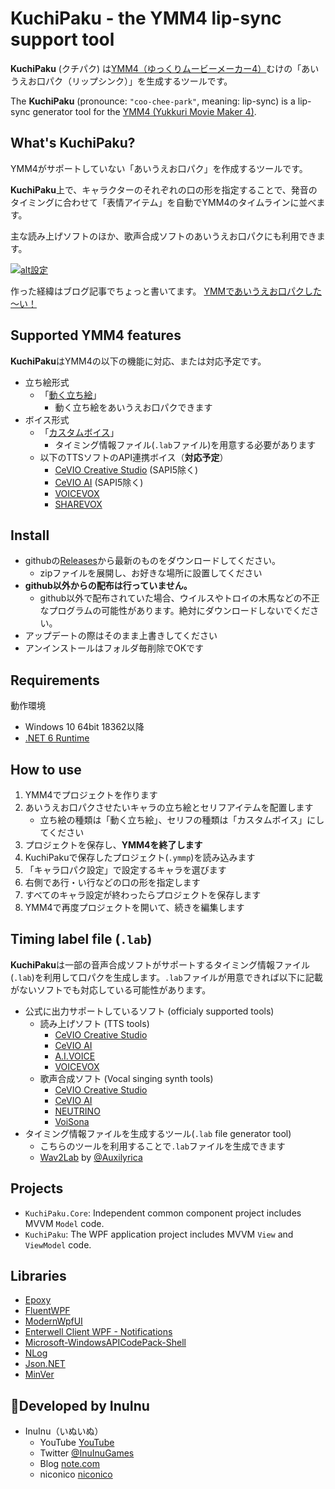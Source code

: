 # KuchiPaku - the YMM4 lip-sync support tool

**KuchiPaku** (クチパク) は[YMM4（ゆっくりムービーメーカー4）](https://manjubox.net/ymm4/)むけの「あいうえお口パク（リップシンク）」を生成するツールです。

The **KuchiPaku** (pronounce: `"coo-chee-park"`, meaning: lip-sync) is a lip-sync generator tool for the [YMM4 (Yukkuri Movie Maker 4)](https://manjubox.net/ymm4/).

## What's KuchiPaku?

YMM4がサポートしていない「あいうえお口パク」を作成するツールです。

**KuchiPaku**上で、キャラクターのそれぞれの口の形を指定することで、発音のタイミングに合わせて「表情アイテム」を自動でYMM4のタイムラインに並べます。

主な読み上げソフトのほか、歌声合成ソフトのあいうえお口パクにも利用できます。

[![alt設定](http://img.youtube.com/vi/0ibptgYs0VI/0.jpg)](https://www.youtube.com/watch?v=0ibptgYs0VI)

作った経緯はブログ記事でちょっと書いてます。
[YMMであいうえお口パクした～い！](https://note.com/inuinu_/n/n6e94d0a88edc)

## Supported YMM4 features

**KuchiPaku**はYMM4の以下の機能に対応、または対応予定です。
- 立ち絵形式
  - 「[動く立ち絵](https://manjubox.net/ymm4/faq/%E7%AB%8B%E3%81%A1%E7%B5%B5%E6%A9%9F%E8%83%BD/%E5%8B%95%E3%81%8F%E7%AB%8B%E3%81%A1%E7%B5%B5%E7%B4%A0%E6%9D%90%E3%81%AE%E4%BD%9C%E3%82%8A%E6%96%B9/)」
    - 動く立ち絵をあいうえお口パクできます
- ボイス形式
  - 「[カスタムボイス](https://manjubox.net/ymm4/faq/%E3%82%86%E3%81%A3%E3%81%8F%E3%82%8A%E3%83%9C%E3%82%A4%E3%82%B9/%E5%A4%96%E9%83%A8%E3%81%AE%E9%9F%B3%E5%A3%B0%E5%90%88%E6%88%90%E3%82%A8%E3%83%B3%E3%82%B8%E3%83%B3%E3%81%A7%E4%BD%9C%E6%88%90%E3%81%97%E3%81%9F%E9%9F%B3%E5%A3%B0%E3%83%95%E3%82%A1%E3%82%A4%E3%83%AB%E3%82%92%E4%BD%BF%E7%94%A8%E3%81%97%E3%81%9F%E3%81%84/)」
    - タイミング情報ファイル(`.lab`ファイル)を用意する必要があります
  - 以下のTTSソフトのAPI連携ボイス（**対応予定**）
    - [CeVIO Creative Studio](https://cevio.jp/product/ccs/) (SAPI5除く)
    - [CeVIO AI](https://cevio.jp/) (SAPI5除く)
    - [VOICEVOX](https://voicevox.hiroshiba.jp/)
    - [SHAREVOX](https://www.sharevox.app/)

## Install

- githubの[Releases](https://github.com/InuInu2022/KuchiPaku/releases)から最新のものをダウンロードしてください。
  - zipファイルを展開し、お好きな場所に設置してください
- **github以外からの配布は行っていません。**
  - github以外で配布されていた場合、ウイルスやトロイの木馬などの不正なプログラムの可能性があります。絶対にダウンロードしないでください。
- アップデートの際はそのまま上書きしてください
- アンインストールはフォルダ毎削除でOKです

## Requirements

動作環境
- Windows 10 64bit 18362以降
- [.NET 6 Runtime](https://dotnet.microsoft.com/ja-jp/download/dotnet/6.0/runtime)

## How to use

1. YMM4でプロジェクトを作ります
2. あいうえお口パクさせたいキャラの立ち絵とセリフアイテムを配置します
   - 立ち絵の種類は「動く立ち絵」、セリフの種類は「カスタムボイス」にしてください
3. プロジェクトを保存し、**YMM4を終了します**
4. KuchiPakuで保存したプロジェクト(`.ymmp`)を読み込みます
5. 「キャラ口パク設定」で設定するキャラを選びます
6. 右側であ行・い行などの口の形を指定します
7. すべてのキャラ設定が終わったらプロジェクトを保存します
8. YMM4で再度プロジェクトを開いて、続きを編集します

## Timing label file (`.lab`)

**KuchiPaku**は一部の音声合成ソフトがサポートするタイミング情報ファイル(`.lab`)を利用して口パクを生成します。`.lab`ファイルが用意できれば以下に記載がないソフトでも対応している可能性があります。

- 公式に出力サポートしているソフト (officialy supported tools)
  - 読み上げソフト (TTS tools)
    - [CeVIO Creative Studio](https://cevio.jp/product/ccs/)
    - [CeVIO AI](https://cevio.jp/)
    - [A.I.VOICE](https://aivoice.jp/)
    - [VOICEVOX](https://voicevox.hiroshiba.jp/)
  - 歌声合成ソフト (Vocal singing synth tools)
    - [CeVIO Creative Studio](https://cevio.jp/product/ccs/)
    - [CeVIO AI](https://cevio.jp/)
    - [NEUTRINO](https://studio-neutrino.com/)
    - [VoiSona](https://voisona.com/)
- タイミング情報ファイルを生成するツール(`.lab` file generator tool)
  - こちらのツールを利用することで`.lab`ファイルを生成できます
  - [Wav2Lab](https://www.nicovideo.jp/watch/sm34735545) by [@Auxilyrica](https://twitter.com/Auxilyrica)

## Projects

- `KuchiPaku.Core`: Independent common component project includes MVVM `Model` code.
- `KuchiPaku`: The WPF application project includes MVVM `View` and `ViewModel` code.

## Libraries

- [Epoxy](https://github.com/kekyo/Epoxy)
- [FluentWPF](https://github.com/sourcechord/FluentWPF)
- [ModernWpfUI](https://github.com/Kinnara/ModernWpf)
- [Enterwell Client WPF - Notifications](https://github.com/Enterwell/Wpf.Notifications)
- [Microsoft-WindowsAPICodePack-Shell](https://github.com/contre/Windows-API-Code-Pack-1.1)
- [NLog](https://nlog-project.org/)
- [Json.NET](https://github.com/JamesNK/Newtonsoft.Json)
- [MinVer](https://github.com/adamralph/minver)

## 🐶Developed by InuInu

- InuInu（いぬいぬ）
  - YouTube [YouTube](https://bit.ly/InuInuMusic)
  - Twitter [@InuInuGames](https://twitter.com/InuInuGames)
  - Blog [note.com](https://note.com/inuinu_)
  - niconico [niconico](https://nico.ms/user/98013232)

